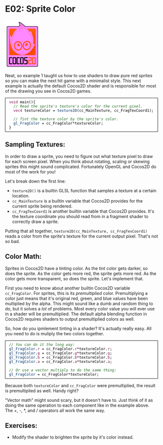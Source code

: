 # E02: Sprite Color
![image](E02_SpriteColor.png)

Neat, so example 1 taught us how to use shaders to draw pure red sprites so you can make the next hit game with a minimalist style. This next example is actually the default Cocos2D shader and is responsible for most of the drawing you see in Cocos2D games.

<pre style="text-align:left;color:#000000; background-color:#ffffff; border:solid black 1px; padding:0.5em 1em 0.5em 1em; overflow:auto;font-size:small; font-family:monospace; "><span style="color:#881350;">void</span> main(){
  <span style="color:#236e25;"><em>// Read the sprite's texture's color for the current pixel.
</em></span>  <span style="color:#881350;">vec4</span> textureColor = <span style="color:#003369;">texture2D</span>(cc_MainTexture, cc_FragTexCoord1);
  
  <span style="color:#236e25;"><em>// Tint the texture color by the sprite's color.
</em></span>  <span style="color:#003369;">gl_FragColor</span> = cc_FragColor*textureColor;
}
</pre>

## Sampling Textures:

In order to draw a sprite, you need to figure out what texture pixel to draw for each screen pixel. When you think about rotating, scaling or skewing sprites this might sound complicated. Fortunately OpenGL and Cocos2D do most of the work for you!

Let's break down the first line:

* `texture2D()` is a builtin GLSL function that samples a texture at a certain location.
* `cc_MainTexture` is a builtin variable that Cocos2D provides for the current sprite being rendered.
* `cc_FragTexCoord1` is another builtin variable that Cocos2D provides. It's the texture coordinate you should read from in a fragment shader to correctly draw a sprite.

Putting that all together, `texture2D(cc_MainTexture, cc_FragTexCoord1)` reads a color from the sprite's texture for the current output pixel. That's not so bad.


## Color Math:

Sprites in Cocos2D have a tinting color. As the tint color gets darker, so does the sprite. As the color gets more red, the sprite gets more red. As the color gets more transparent, so does the sprite. Let's implement that.

First you need to know about another builtin Cocos2D variable `cc_FragColor`. For sprites, this is its _premultiplied_ color. Premultiplying a color just means that it's original red, green, and blue values have been multiplied by the alpha. This might sound like a dumb and random thing to do, but it solves a _lot_ of problems. Most every color value you will ever use in a shader will be premultiplied. The default alpha blending function in Cocos2D requires shaders to output premultiplied colors as well.

So, how do you ipmlement tinting in a shader? It's actually really easy. All you need to do is muliply the two colors together.

<pre style="text-align:left;color:#000000; background-color:#ffffff; border:solid black 1px; padding:0.5em 1em 0.5em 1em; overflow:auto;font-size:small; font-family:monospace; "><span style="color:#236e25;"><em>// You can do it the long way:
</em></span><span style="color:#003369;">gl_FragColor</span>.<span style="color:#881350;">r</span> = cc_FragColor.<span style="color:#881350;">r</span>*textureColor.<span style="color:#881350;">r</span>;
<span style="color:#003369;">gl_FragColor</span>.<span style="color:#881350;">g</span> = cc_FragColor.<span style="color:#881350;">g</span>*textureColor.<span style="color:#881350;">g</span>;
<span style="color:#003369;">gl_FragColor</span>.<span style="color:#881350;">b</span> = cc_FragColor.<span style="color:#881350;">b</span>*textureColor.<span style="color:#881350;">b</span>;
<span style="color:#003369;">gl_FragColor</span>.<span style="color:#881350;">a</span> = cc_FragColor.<span style="color:#881350;">a</span>*textureColor.<span style="color:#881350;">a</span>;

<span style="color:#236e25;"><em>// Or use a vector multiply to do the same thing:
</em></span><span style="color:#003369;">gl_FragColor</span> = cc_FragColor*textureColor;
</pre>

Because both `textureColor` and `cc_FragColor` were premultiplied, the result is premultiplied as well. Handy right?

"Vector math" might sound scary, but it doesn't have to. Just think of it as doing the same operation to each component like in the example above. The +, -, *, and / operators all work the same way.

## Exercises:

* Modify the shader to brighten the sprite by it's color instead.
